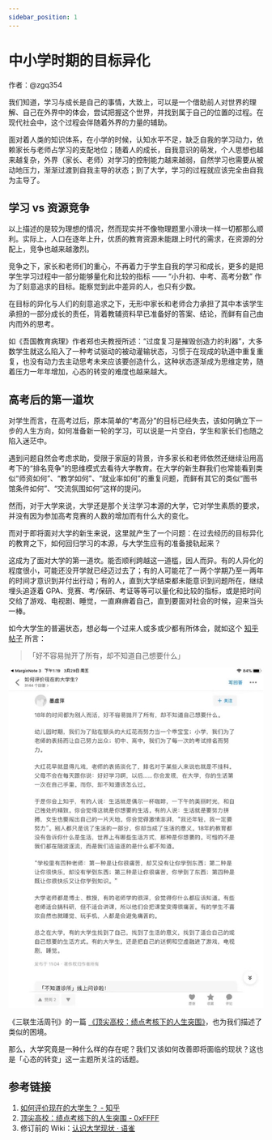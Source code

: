 ```yaml
---
sidebar_position: 1
---
```


# 中小学时期的目标异化

作者：@zgq354 

我们知道，学习与成长是自己的事情，大致上，可以是一个借助前人对世界的理解、自己在外界中的体会，尝试把握这个世界，并找到属于自己的位置的过程。在现代社会中，这个过程会伴随着外界的力量的辅助。

面对着人类的知识体系，在小学的时候，认知水平不足，缺乏自我的学习动力，依赖家长与老师占学习的支配地位；随着人的成长，自我意识的萌发，个人思想也越来越复杂，外界（家长、老师）对学习的控制能力越来越弱，自然学习也需要从被动地压力，渐渐过渡到自我主导的状态；到了大学，学习的过程就应该完全由自我为主导了。

## 学习 vs 资源竞争

以上描述的是较为理想的情况，然而现实并不像物理题里小滑块一样一切都那么顺利。实际上，人口在逐年上升，优质的教育资源未能跟上时代的需求，在资源的分配上，竞争也越来越激烈。

竞争之下，家长和老师们的重心，不再着力于学生自我的学习和成长，更多的是把学生学习过程中一部分能够量化和比较的指标 —— “小升初、中考、高考分数” 作为了刻意追求的目标。能察觉到此中差异的人，也只有少数。

在目标的异化与人们的刻意追求之下，无形中家长和老师合力承担了其中本该学生承担的一部分成长的责任，背着教辅资料早已准备好的答案、结论，而鲜有自己由内而外的思考。

如《吾国教育病理》作者郑也夫教授所述：“过度复习是摧毁创造力的利器”，大多数学生就这么陷入了一种考试驱动的被动灌输状态，习惯于在现成的轨道中重复重复，也没有动力去主动思考未来应该要创造什么，这种状态逐渐成为思维定势，随着压力一年年增加，心态的转变的难度也越来越大。

## 高考后的第一道坎

对学生而言，在高考过后，原本简单的“考高分”的目标已经失去，该如何确立下一步的人生方向，如何准备新一轮的学习，可以说是一片空白，学生和家长们也随之陷入迷茫中。

遇到问题自然会考虑求助，受限于家庭的背景，许多家长和老师依然还继续沿用高考下的“排名竞争”的思维模式去看待大学教育。在大学的新生群我们也常能看到类似“师资如何”、“教学如何”、“就业率如何”的重复问题，而鲜有其它的类似“图书馆条件如何”、“交流氛围如何”这样的提问。

然而，对于大学来说，大学还是那个关注学习本源的大学，它对学生素质的要求，并没有因为参加高考竞赛的人数的增加而有什么大的变化。

而对于即将面对大学的新生来说，这里就产生了一个问题：在过去经历的目标异化的教育之下，如何回归学习的本源，与大学生应有的准备接轨起来？

这成为了面对大学的第一道坎。能否顺利跨越这一道槛，因人而异。有的人异化的程度很小，可能还没开学就已经迈过去了；有的人可能花了一两个学期乃至一两年的时间才意识到并付出行动；有的人，直到大学结束都未能意识到问题所在，继续埋头追逐着 GPA、竞赛、考/保研、考证等等可以量化和比较的指标，或是把时间交给了游戏、电视剧、睡觉，一直麻痹着自己，直到要面对社会的时候，迎来当头一棒。

如今大学生的普遍状态，想必每一个过来人或多或少都有所体会，就如这个 [知乎帖子](https://www.zhihu.com/question/26452022/answer/635508898) 所言：

> 「好不容易抛开了所有，却不知道自己想要什么」  

![](./img/student-status.jpg)

《三联生活周刊》的一篇 [《顶尖高校：绩点考核下的人生突围》](https://0xffff.one/d/740-ding-jian-gao-xiao-ji-dian-kao-he-xia-de-ren-sheng-tu-wei)，也为我们描述了类似的困境。

那么，大学究竟是一种什么样的存在呢？我们又该如何改善即将面临的现状？这也是「心态的转变」这一主题所关注的话题。

## 参考链接
1. [如何评价现在的大学生？ - 知乎](https://www.zhihu.com/question/26452022/answer/635508898)
2. [顶尖高校：绩点考核下的人生突围 - 0xFFFF](https://0xffff.one/d/740-ding-jian-gao-xiao-ji-dian-kao-he-xia-de-ren-sheng-tu-wei)
3. 修订前的 Wiki：[认识大学现状 · 语雀](https://www.yuque.com/0xffff.one/cs-learning/current-situation)
